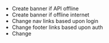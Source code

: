 - Create banner if API offline
- Create banner if offline internet
- Change nav links based upon login
- Change footer links based upon auth
- Change
